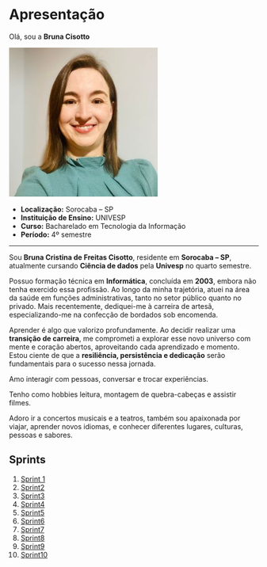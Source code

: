 # Apresentação

Olá, sou a **Bruna Cisotto**

![Foto Pessoal](img/fotoreadme.jpg)


- **Localização:** Sorocaba – SP  
- **Instituição de Ensino:** UNIVESP  
- **Curso:** Bacharelado em Tecnologia da Informação  
- **Período:** 4º semestre  

---

Sou **Bruna Cristina de Freitas Cisotto**, residente em **Sorocaba – SP**, atualmente cursando  **Ciência de dados** pela **Univesp** no quarto semestre. 

Possuo formação técnica em **Informática**, concluída em **2003**, embora não tenha exercido essa profissão. Ao longo da minha trajetória, atuei na área da saúde em funções administrativas, tanto no setor público quanto no privado. Mais recentemente, dediquei-me à carreira de artesã, especializando-me na confecção de bordados sob encomenda.  

Aprender é algo que valorizo profundamente. Ao decidir realizar uma **transição de carreira**, me comprometi a explorar esse novo universo com mente e coração abertos, aproveitando cada aprendizado e momento. Estou ciente de que a **resiliência, persistência e dedicação** serão fundamentais para o sucesso nessa jornada.  

Amo interagir com pessoas, conversar e trocar experiências.

Tenho como hobbies leitura, montagem de quebra-cabeças e assistir filmes.  

Adoro ir a concertos musicais e a teatros, também sou apaixonada por viajar, aprender novos idiomas, e conhecer diferentes lugares, culturas, pessoas e sabores.  


## Sprints 

1. [Sprint 1](https://github.com/Brunacisotto/programadebolsas/blob/main/Sprint1/Readme.md)
2. [Sprint2](https://github.com/Brunacisotto/programadebolsas/blob/main/Sprint2/Readme.md)
3. [Sprint3](https://github.com/Brunacisotto/programadebolsas/blob/main/Sprint3/Readme.md)
4. [Sprint4](https://github.com/Brunacisotto/programadebolsas/tree/main/Sprint4/Readme.md)
5. [Sprint5](https://github.com/Brunacisotto/programadebolsas/blob/main/Sprint5/Readme.md)
6. [Sprint6](https://github.com/Brunacisotto/programadebolsas/blob/main/Sprint6/Readme.md)
7. [Sprint7](https://github.com/Brunacisotto/programadebolsas/blob/main/Sprint7/Readme.md)
8. [Sprint8](https://github.com/Brunacisotto/programadebolsas/blob/main/Sprint8/Readme.md)
9. [Sprint9](https://github.com/Brunacisotto/programadebolsas/blob/main/Sprint9/Readme.md)
10. [Sprint10](https://github.com/Brunacisotto/programadebolsas/blob/main/Sprint10/Readme.md)





